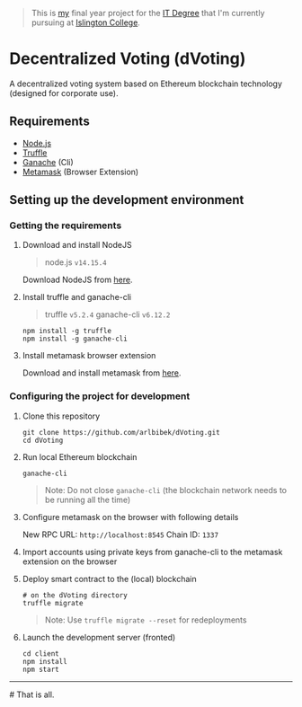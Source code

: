 > This is [my](https://arlbibek.github.io/ "Visit my portfolio") final year project for the [IT Degree](https://islington.edu.np/programmes/b-sc-hons-computer-networking-it-security/ "i.e. BSc (Hons) Computer Networking & IT Security") that I'm currently pursuing at [Islington College](https://islington.edu.np/ "Visit Islington College, Kathmandu, Nepal").

# Decentralized Voting (dVoting)

A decentralized voting system based on Ethereum blockchain technology (designed for corporate use).

## Requirements

- [Node.js](https://nodejs.org)
- [Truffle](https://www.trufflesuite.com/truffle)
- [Ganache](https://github.com/trufflesuite/ganache-cli) (Cli)
- [Metamask](https://metamask.io/) (Browser Extension)

## Setting up the development environment

### Getting the requirements

1. Download and install NodeJS

   > node.js `v14.15.4`

   Download NodeJS from [here](https://nodejs.org/en/download/ "Go to official NodeJS download page.").

1. Install truffle and ganache-cli

   > truffle `v5.2.4`
   > ganache-cli `v6.12.2`

   ```shell
   npm install -g truffle
   npm install -g ganache-cli
   ```

1. Install metamask browser extension

   Download and install metamask from [here](https://metamask.io/download "Go to official metamask download page.").

### Configuring the project for development

1. Clone this repository

   ```shell
   git clone https://github.com/arlbibek/dVoting.git
   cd dVoting
   ```

1. Run local Ethereum blockchain

   ```shell
   ganache-cli
   ```

   > Note: Do not close `ganache-cli` (the blockchain network needs to be running all the time)

1. Configure metamask on the browser with following details

   New RPC URL: `http://localhost:8545`
   Chain ID: `1337`

1. Import accounts using private keys from ganache-cli to the metamask extension on the browser
1. Deploy smart contract to the (local) blockchain

   ```shell
   # on the dVoting directory
   truffle migrate
   ```

   > Note: Use `truffle migrate --reset` for redeployments

1. Launch the development server (fronted)

   ```shell
   cd client
   npm install
   npm start
   ```

---

\# That is all.
